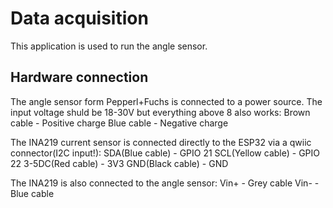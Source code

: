 # Data acquisition
This application is used to run the angle sensor.

## Hardware connection
The angle sensor form Pepperl+Fuchs is connected to a power source. The input voltage shuld be 18-30V but everything above 8 also works:
Brown cable - Positive charge
Blue cable - Negative charge

The INA219 current sensor is connected directly to the ESP32 via a qwiic connector(I2C input!):
SDA(Blue cable) - GPIO 21 
SCL(Yellow cable) - GPIO 22 
3-5DC(Red cable) - 3V3
GND(Black cable) - GND

The INA219 is also connected to the angle sensor:
Vin+ - Grey cable
Vin- - Blue cable